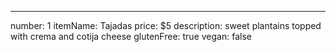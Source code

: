---
number: 1
itemName: Tajadas
price: $5
description: sweet plantains topped with crema and cotija cheese
glutenFree: true
vegan: false